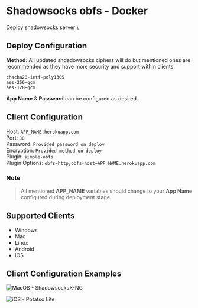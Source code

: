 # Shadowsocks obfs - Docker
Deploy shadowsocks server \


## Deploy Configuration
**Method**: All updated shdadowsocks ciphers will do but mentioned ones are recommended as they have more security and support within clients.

```
chacha20-ietf-poly1305
aes-256-gcm
aes-128-gcm
```

**App Name** & **Password** can be configured as desired.

## Client Configuration
Host: `APP_NAME.herokuapp.com` \
Port: `80` \
Password: `Provided password on deploy` \
Encryption: `Provided method on deploy` \
Plugin: `simple-obfs` \
Plugin Options: `obfs=http;obfs-host=APP_NAME.herokuapp.com`

### Note
> All mentioned **APP_NAME** variables should change to your **App Name** configured during deployment stage.

## Supported Clients
- Windows
- Mac
- Linux 
- Android
- iOS

## Client Configuration Examples

![MacOS - ShadowsocksX-NG](https://raw.githubusercontent.com/lafawkes/shadowsocks-obfs/main/assets/ShadowsocksX-NG.png)

![iOS - Potatso Lite](https://raw.githubusercontent.com/lafawkes/shadowsocks-obfs/main/assets/PotatsoIOS.jpeg)
